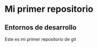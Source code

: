 <h1>Mi primer repositorio</h1>
<h2>Entornos de desarrollo</h2>
<p>Este es mi primer repositorio de git<p>